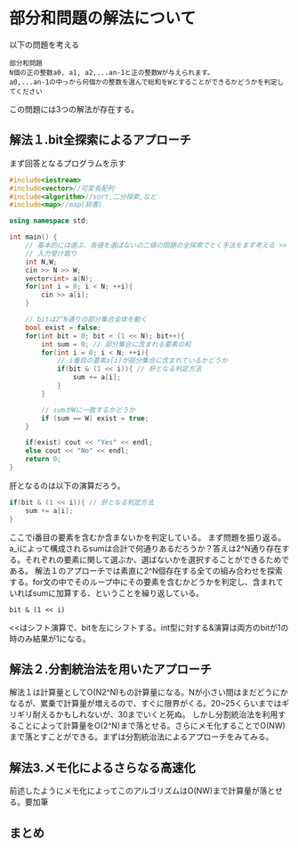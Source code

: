 # 部分和問題の解法について
以下の問題を考える
```
部分和問題
N個の正の整数a0, a1, a2,...an-1と正の整数Wが与えられます。
a0,...an-1の中っから何個かの整数を選んで総和をWとすることができるかどうかを判定してください
```

この問題には3つの解法が存在する。
## 解法１.bit全探索によるアプローチ
まず回答となるプログラムを示す
```cpp
#include<iostream>
#include<vector>//可変長配列
#include<algorithm>//sort,二分探索,など
#include<map>//map(辞書)

using namespace std;

int main() {
    // 基本的には選ぶ、各値を選ばないの二値の問題の全探索でとく手法をまず考える >> O(N2^N)
    // 入力受け取り
    int N,W;
    cin >> N >> W;
    vector<int> a(N);
    for(int i = 0; i < N; ++i){
        cin >> a[i];
    }

    // bitは2^N通りの部分集合全体を動く
    bool exist = false;
    for(int bit = 0; bit < (1 << N); bit++){
        int sum = 0; // 部分集合に含まれる要素の和
        for(int i = 0; i < N; ++i){
            // i番目の要素a[i]が部分集合に含まれているかどうか
            if(bit & (1 << i)){ // 肝となる判定方法
                sum += a[i];
            }
        }

        // sumがWに一致するかどうか
        if (sum == W) exist = true;
    }

    if(exist) cout << "Yes" << endl;
    else cout << "No" << endl;
    return 0;
}
```

肝となるのは以下の演算だろう。
```cpp
if(bit & (1 << i)){ // 肝となる判定方法
    sum += a[i];
}
```
ここでi番目の要素を含むか含まないかを判定している。
まず問題を振り返る。a_iによって構成されるsumは合計で何通りあるだろうか？答えは2^N通り存在する。それぞれの要素に関して選ぶか、選ばないかを選択することができるためである。
解法１のアプローチでは素直に2^N個存在する全ての組み合わせを探索する。for文の中でそのループ中にその要素を含むかどうかを判定し、含まれていればsumに加算する、ということを繰り返している。

```
bit & (1 << i)
```
<<はシフト演算で、bitを左にシフトする。int型に対する&演算は両方のbitが1の時のみ結果が1になる。
## 解法２.分割統治法を用いたアプローチ
解法１は計算量としてO(N2^N)もの計算量になる。Nが小さい間はまだどうにかなるが、累乗で計算量が増えるので、すぐに限界がくる。20~25くらいまではギリギリ耐えるかもしれないが、30までいくと死ぬ。
しかし分割統治法を利用することによって計算量をO(2^N)まで落とせる。さらにメモ化することでO(NW)まで落とすことができる。まずは分割統治法によるアプローチをみてみる。


## 解法3.メモ化によるさらなる高速化
前述したようにメモ化によってこのアルゴリズムはO(NW)まで計算量が落とせる。要加筆
## まとめ